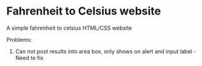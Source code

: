# Fahrenheit to Celsius website

A simple fahrenheit to celsius HTML/CSS website

Problems:
1. Can not post results into area box, only shows on alert and input label - Need to fix
